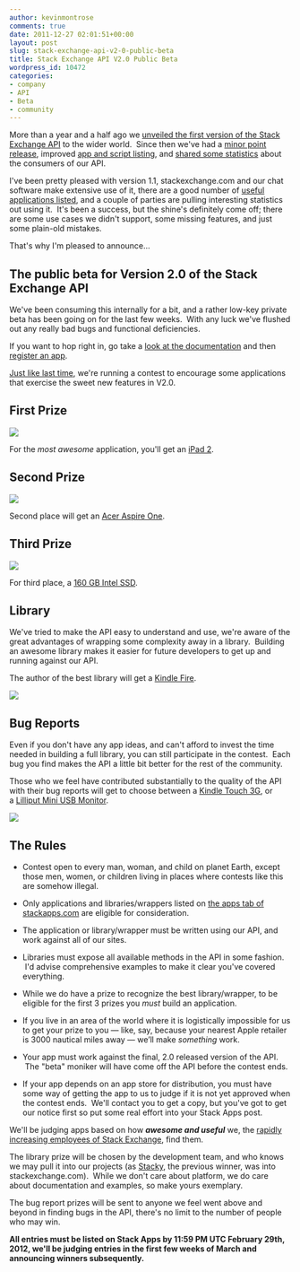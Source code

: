 ```yaml
---
author: kevinmontrose
comments: true
date: 2011-12-27 02:01:51+00:00
layout: post
slug: stack-exchange-api-v2-0-public-beta
title: Stack Exchange API V2.0 Public Beta
wordpress_id: 10472
categories:
- company
- API
- Beta
- community
---
```


More than a year and a half ago we [unveiled the first version of the Stack Exchange API](http://blog.stackoverflow.com/2010/05/stack-exchange-api-public-beta-starts/) to the wider world.  Since then we've had a [minor point release](http://blog.stackoverflow.com/2011/02/stack-exchange-api-1-1-and-improved-app-gallery/), improved [app and script listing](http://blog.stackoverflow.com/2011/02/stack-apps-and-scripts/), and [shared some statistics](http://blog.stackoverflow.com/2011/09/stack-exchange-api-usage-stats-and-api-2-0-plans/) about the consumers of our API.

I've been pretty pleased with version 1.1, stackexchange.com and our chat software make extensive use of it, there are a good number of [useful applications listed](http://stackapps.com/questions/tagged/app?sort=votes&pagesize=50), and a couple of parties are pulling interesting statistics out using it.  It's been a success, but the shine's definitely come off; there are some use cases we didn't support, some missing features, and just some plain-old mistakes.

That's why I'm pleased to announce...


## The public beta for Version 2.0 of the Stack Exchange API


We've been consuming this internally for a bit, and a rather low-key private beta has been going on for the last few weeks.  With any luck we've flushed out any really bad bugs and functional deficiencies.

If you want to hop right in, go take a [look at the documentation](https://api.stackexchange.com/docs) and then [register an app](http://stackapps.com/apps/oauth/register).

[Just like last time](http://blog.stackoverflow.com/2010/05/stack-exchange-api-contest/), we're running a contest to encourage some applications that exercise the sweet new features in V2.0.


## First Prize


[![](http://blog.stackoverflow.com/wp-content/uploads/ipad.png)](http://blog.stackoverflow.com/2011/12/stack-exchange-api-v2-0-public-beta/ipad/)

For the _most awesome_ application, you'll get an [iPad 2](http://store.apple.com/us/browse/home/shop_ipad/family/ipad).


## Second Prize


[![](http://blog.stackoverflow.com/wp-content/uploads/acer.jpg)](http://blog.stackoverflow.com/2011/12/stack-exchange-api-v2-0-public-beta/acer/)

Second place will get an [Acer Aspire One](http://www.amazon.com/Acer-AO722-0473-11-6-Inch-Netbook-Espresso/dp/B005J2E2US/ref=zg_bs_1232596011_2).


## Third Prize


[![](http://blog.stackoverflow.com/wp-content/uploads/ssd.jpg)](http://blog.stackoverflow.com/2011/12/stack-exchange-api-v2-0-public-beta/ssd/)

For third place, a [160 GB Intel SSD](http://www.amazon.com/Intel-SATA-2-5-Inch-Solid-State-Drive/dp/B004UG3YU8/ref=sr_1_2?ie=UTF8&qid=1324665809&sr=8-2).


## Library


We've tried to make the API easy to understand and use, we're aware of the great advantages of wrapping some complexity away in a library.  Building an awesome library makes it easier for future developers to get up and running against our API.

The author of the best library will get a [Kindle Fire](http://www.amazon.com/gp/product/B0051VVOB2/ref=famstripe_kf).

[![](http://blog.stackoverflow.com/wp-content/uploads/fire.jpg)](http://blog.stackoverflow.com/2011/12/stack-exchange-api-v2-0-public-beta/fire/)


## Bug Reports


Even if you don't have any app ideas, and can't afford to invest the time needed in building a full library, you can still participate in the contest.  Each bug you find makes the API a little bit better for the rest of the community.

Those who we feel have contributed substantially to the quality of the API with their bug reports will get to choose between a [Kindle Touch 3G](http://www.amazon.com/Kindle-Touch-e-Reader-Touch-Screen-3G-Special-Offers/dp/B005890G8O/ref=amb_link_359250342_5?pf_rd_m=ATVPDKIKX0DER&pf_rd_s=center-1&pf_rd_r=15X63RTEZP8M741B0NBK&pf_rd_t=101&pf_rd_p=1340226422&pf_rd_i=507846), or a [Lilliput Mini USB Monitor](http://www.thinkgeek.com/computing/usb-gadgets/c609/).

[![](http://blog.stackoverflow.com/wp-content/uploads/bug-prizes1.jpg)](http://blog.stackoverflow.com/2011/12/stack-exchange-api-v2-0-public-beta/bug-prizes-2/)




## The Rules





	
  * Contest open to every man, woman, and child on planet Earth, except those men, women, or children living in places where contests like this are somehow illegal.

	
  * Only applications and libraries/wrappers listed on [the apps tab of stackapps.com](http://stackapps.com/?tab=apps) are eligible for consideration.

	
  * The application or library/wrapper must be written using our API, and work against all of our sites.

	
  * Libraries must expose all available methods in the API in some fashion.  I'd advise comprehensive examples to make it clear you've covered everything.

	
  * While we do have a prize to recognize the best library/wrapper, to be eligible for the first 3 prizes you _must_ build an application.

	
  * If you live in an area of the world where it is logistically impossible for us to get your prize to you — like, say, because your nearest Apple retailer is 3000 nautical miles away — we’ll make _something_ work.

	
  * Your app must work against the final, 2.0 released version of the API.  The "beta" moniker will have come off the API before the contest ends.

	
  * If your app depends on an app store for distribution, you must have some way of getting the app to us to judge if it is not yet approved when the contest ends.  We'll contact you to get a copy, but you've got to get our notice first so put some real effort into your Stack Apps post.


We'll be judging apps based on how _**awesome and useful**_ we, the [rapidly increasing employees of Stack Exchange](http://stackexchange.com/about/team), find them.

The library prize will be chosen by the development team, and who knows we may pull it into our projects (as [Stacky](http://stackapps.com/questions/6/stacky-a-net-client-library-now-supports-1-1), the previous winner, was into stackexchange.com).  While we don't care about platform, we do care about documentation and examples, so make yours exemplary.

The bug report prizes will be sent to anyone we feel went above and beyond in finding bugs in the API, there's no limit to the number of people who may win.

**All entries must be listed on Stack Apps by 11:59 PM UTC February 29th, 2012, we'll be judging entries in the first few weeks of March and announcing winners subsequently.**
